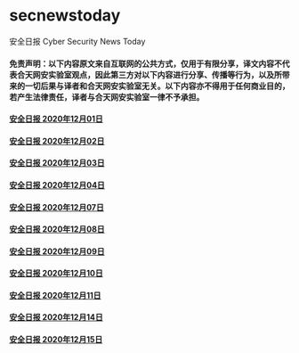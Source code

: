 # secnewstoday

安全日报 Cyber Security News Today

#### 免责声明：以下内容原文来自互联网的公共方式，仅用于有限分享，译文内容不代表合天网安实验室观点，因此第三方对以下内容进行分享、传播等行为，以及所带来的一切后果与译者和合天网安实验室无关。以下内容亦不得用于任何商业目的，若产生法律责任，译者与合天网安实验室一律不予承担。

#### [安全日报 2020年12月01日](https://github.com/hetianlab/secnewstoday/blob/master/Dec.2020/secnews-20201201.md)
#### [安全日报 2020年12月02日](https://github.com/hetianlab/secnewstoday/blob/master/Dec.2020/secnews-20201202.md)
#### [安全日报 2020年12月03日](https://github.com/hetianlab/secnewstoday/blob/master/Dec.2020/secnews-20201203.md)
#### [安全日报 2020年12月04日](https://github.com/hetianlab/secnewstoday/blob/master/Dec.2020/secnews-20201204.md)
#### [安全日报 2020年12月07日](https://github.com/hetianlab/secnewstoday/blob/master/Dec.2020/secnews-20201207.md)
#### [安全日报 2020年12月08日](https://github.com/hetianlab/secnewstoday/blob/master/Dec.2020/secnews-20201208.md)
#### [安全日报 2020年12月09日](https://github.com/hetianlab/secnewstoday/blob/master/Dec.2020/secnews-20201209.md)
#### [安全日报 2020年12月10日](https://github.com/hetianlab/secnewstoday/blob/master/Dec.2020/secnews-20201210.md)
#### [安全日报 2020年12月11日](https://github.com/hetianlab/secnewstoday/blob/master/Dec.2020/secnews-20201211.md)
#### [安全日报 2020年12月14日](https://github.com/hetianlab/secnewstoday/blob/master/Dec.2020/secnews-20201214.md)
#### [安全日报 2020年12月15日](https://github.com/hetianlab/secnewstoday/blob/master/Dec.2020/secnews-20201215.md)

